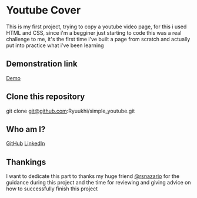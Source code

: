 # Youtube Cover
 This is my first project, trying to copy a youtube video page, for this i used HTML and CSS, since i'm a begginer just starting to code this was a real challenge
 to me, it's the first time i've built a page from scratch and actually put into practice what i've been learning
 
## Demonstration link
 [Demo](https://rawcdn.githack.com/Ryuukhi/simple_youtube/800bdb5ece7907d0d7d4381b2ad253a6f95cf105/index.html)
 
 ## Clone this repository
 git clone git@github.com:Ryuukhi/simple_youtube.git
 
 ## Who am I?
 [GitHub](https://github.com/Ryuukhi)
 [LinkedIn](https://www.linkedin.com/in/matheusvcubas)
 
 ## Thankings
 I want to dedicate this part to thanks my huge friend [@rsnazario](https://github.com/rsnazario) for the guidance during this project and the time for reviewing and giving advice on how to successfully finish this project
